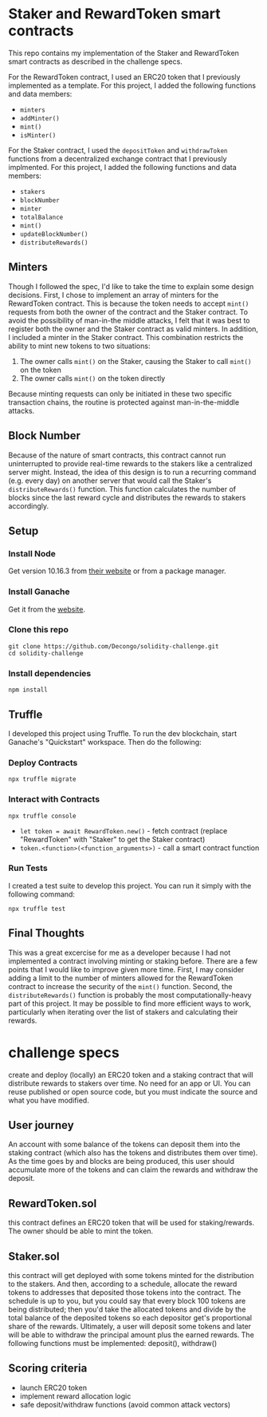 # Staker and RewardToken smart contracts
This repo contains my implementation of the Staker and RewardToken smart contracts as described in the challenge specs.

For the RewardToken contract, I used an ERC20 token that I previously implemented as a template. For this project, I added the following functions and data members:
* `minters`
* `addMinter()`
* `mint()`
* `isMinter()`

For the Staker contract, I used the `depositToken` and `withdrawToken` functions from a decentralized exchange contract that I previously implmented. For this project, I added the following functions and data members:
* `stakers`
* `blockNumber`
* `minter`
* `totalBalance`
* `mint()`
* `updateBlockNumber()`
* `distributeRewards()`

## Minters
Though I followed the spec, I'd like to take the time to explain some design decisions. First, I chose to implement an array of minters for the RewardToken contract. This is because the token needs to accept `mint()` requests from both the owner of the contract and the Staker contract. To avoid the possibility of man-in-the middle attacks, I felt that it was best to register both the owner and the Staker contract as valid minters. In addition, I included a minter in the Staker contract. This combination restricts the ability to mint new tokens to two situations:

1. The owner calls `mint()` on the Staker, causing the Staker to call `mint()` on the token
2. The owner calls `mint()` on the token directly

Because minting requests can only be initiated in these two specific transaction chains, the routine is protected against man-in-the-middle attacks.

## Block Number
Because of the nature of smart contracts, this contract cannot run uninterrupted to provide real-time rewards to the stakers like a centralized server might. Instead, the idea of this design is to run a recurring command (e.g. every day) on another server that would call the Staker's `distributeRewards()` function. This function calculates the number of blocks since the last reward cycle and distributes the rewards to stakers accordingly.

## Setup

### Install Node
Get version 10.16.3 from [their website](https://nodejs.org/en/download/) or from a package manager.

### Install Ganache
Get it from the [website](https://www.trufflesuite.com/ganache).

### Clone this repo
```
git clone https://github.com/Decongo/solidity-challenge.git
cd solidity-challenge
```

### Install dependencies
```
npm install
```

## Truffle
I developed this project using Truffle. To run the dev blockchain, start Ganache's "Quickstart" workspace. Then do the following:

### Deploy Contracts
```
npx truffle migrate
```

### Interact with Contracts
```
npx truffle console
```

* `let token = await RewardToken.new()` - fetch contract (replace "RewardToken" with "Staker" to get the Staker contract)
* `token.<function>(<function_arguments>)` - call a smart contract function

### Run Tests
I created a test suite to develop this project. You can run it simply with the following command:
```
npx truffle test
```

## Final Thoughts
This was a great excercise for me as a developer because I had not implemented a contract involving minting or staking before. There are a few points that I would like to improve given more time. First, I may consider adding a limit to the number of minters allowed for the RewardToken contract to increase the security of the `mint()` function. Second, the `distributeRewards()` function is probably the most computationally-heavy part of this project. It may be possible to find more efficient ways to work, particularly when iterating over the list of stakers and calculating their rewards.

# challenge specs
create and deploy (locally) an ERC20 token and a staking contract that will distribute rewards to stakers over time. No need for an app or UI. You can reuse published or open source code, but you must indicate the source and what you have modified.

## User journey
An account with some balance of the tokens can deposit them into the staking contract (which also has the tokens and distributes them over time). As the time goes by and blocks are being produced, this user should accumulate more of the tokens and can claim the rewards and withdraw the deposit.

## RewardToken.sol
this contract defines an ERC20 token that will be used for staking/rewards. The owner should be able to mint the token.

## Staker.sol
this contract will get deployed with some tokens minted for the distribution to the stakers. And then, according to a schedule, allocate the reward tokens to addresses that deposited those tokens into the contract. The schedule is up to you, but you could say that every block 100 tokens are being distributed; then you'd take the allocated tokens and divide by the total balance of the deposited tokens so each depositor get's proportional share of the rewards. Ultimately, a user will deposit some tokens and later will be able to withdraw the principal amount plus the earned rewards. The following functions must be implemented: deposit(), withdraw()

## Scoring criteria
- launch ERC20 token
- implement reward allocation logic
- safe deposit/withdraw functions (avoid common attack vectors)
